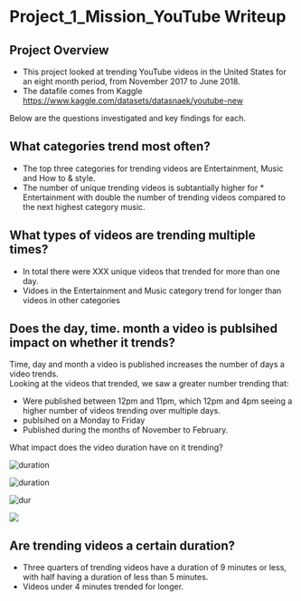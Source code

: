 # Project_1_Mission_YouTube Writeup

## Project Overview
* This project looked at trending YouTube videos in the United States for an eight month period, from November 2017 to June 2018.
* The datafile comes from Kaggle https://www.kaggle.com/datasets/datasnaek/youtube-new

Below are the questions investigated and key findings for each.

## What categories trend most often?
* The top three categories for trending videos are Entertainment, Music and How to & style.
* The number of unique trending videos is subtantially higher for * Entertainment with double the number of trending videos compared to the next highest category music.

## What types of videos are trending multiple times?
* In total there were XXX unique videos that trended for more than one day.
* Vidoes in the Entertainment and Music category trend for longer than videos in other categories



## Does the day, time. month a video is publsihed impact on whether it trends?
Time, day and month a video is published increases the number of days a video trends.  
Looking at the videos that trended, we saw a greater number trending that:
* Were published between 12pm and 11pm, which 12pm and 4pm seeing a higher number of videos trending over multiple days.
* publsihed on a Monday to Friday
* Published during the months of November to February.

What impact does the video duration have on it trending?

![duration](https://drive.google.com/file/d/1hixgZjHM3WNJ4tE0zm0o88Yml1gpLnGE/view)

![duration](https://drive.google.com/file/d/1hixgZjHM3WNJ4tE0zm0o88Yml1gpLnGE/view?usp=share_link)

![dur](https://drive.google.com/drive/folders/1aNOGivzc8ac2vK4EoZoATyq-Wv6rVd4r)

![](../../duration%20-%20histogram%20of%20video%20duration.png)

## Are trending videos a certain duration?
* Three quarters of trending videos have a duration of 9 minutes or less, with half having a duration of less than 5 minutes.
* Videos under 4 minutes trended for longer.

